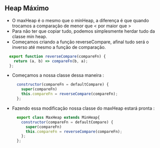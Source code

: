 ## Heap Máximo

- O maxHeap é o mesmo que o minHeap, a diferença é que quando trocamos a comparação de menor que  < por maior que >
- Para não ter que copiar tudo, podemos simplesmente herdar tudo da classe min heap.
- Começamos criando a função reverseCompare, afinal tudo será o inverso até mesmo a função de comparação.

~~~javascript
  export function reverseCompare(compareFn) {
    return (a, b) => compareFn(b, a);
  };
~~~

- Começamos a nossa classe dessa maneira :

  ~~~javascript
    constructor(compareFn = defaultCompare) {
      super(compareFn)
      this.compareFn = reverseCompare(compareFn);
    };
  ~~~

- Fazendo essa modificação nossa classe do maxHeap estará pronta :

  ~~~javascript
    export class MaxHeap extends MinHeap{
      constructor(compareFn = defaultCompare) {
        super(compareFn)
        this.compareFn = reverseCompare(compareFn);
      };
    };
  ~~~
